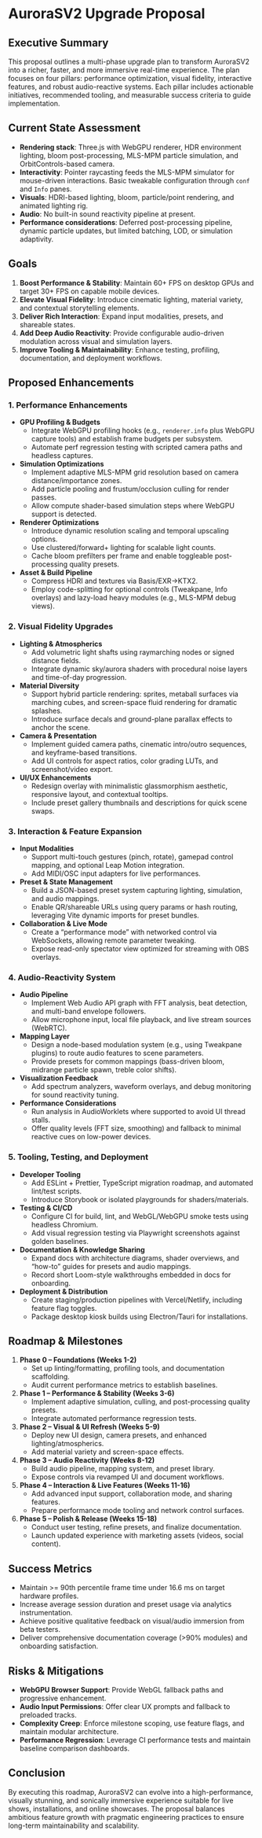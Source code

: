 # AuroraSV2 Upgrade Proposal

## Executive Summary
This proposal outlines a multi-phase upgrade plan to transform AuroraSV2 into a richer, faster, and more immersive real-time experience. The plan focuses on four pillars: performance optimization, visual fidelity, interactive features, and robust audio-reactive systems. Each pillar includes actionable initiatives, recommended tooling, and measurable success criteria to guide implementation.

## Current State Assessment
- **Rendering stack**: Three.js with WebGPU renderer, HDR environment lighting, bloom post-processing, MLS-MPM particle simulation, and OrbitControls-based camera.
- **Interactivity**: Pointer raycasting feeds the MLS-MPM simulator for mouse-driven interactions. Basic tweakable configuration through `conf` and `Info` panes.
- **Visuals**: HDRI-based lighting, bloom, particle/point rendering, and animated lighting rig.
- **Audio**: No built-in sound reactivity pipeline at present.
- **Performance considerations**: Deferred post-processing pipeline, dynamic particle updates, but limited batching, LOD, or simulation adaptivity.

## Goals
1. **Boost Performance & Stability**: Maintain 60+ FPS on desktop GPUs and target 30+ FPS on capable mobile devices.
2. **Elevate Visual Fidelity**: Introduce cinematic lighting, material variety, and contextual storytelling elements.
3. **Deliver Rich Interaction**: Expand input modalities, presets, and shareable states.
4. **Add Deep Audio Reactivity**: Provide configurable audio-driven modulation across visual and simulation layers.
5. **Improve Tooling & Maintainability**: Enhance testing, profiling, documentation, and deployment workflows.

## Proposed Enhancements

### 1. Performance Enhancements
- **GPU Profiling & Budgets**
  - Integrate WebGPU profiling hooks (e.g., `renderer.info` plus WebGPU capture tools) and establish frame budgets per subsystem.
  - Automate perf regression testing with scripted camera paths and headless captures.
- **Simulation Optimizations**
  - Implement adaptive MLS-MPM grid resolution based on camera distance/importance zones.
  - Add particle pooling and frustum/occlusion culling for render passes.
  - Allow compute shader-based simulation steps where WebGPU support is detected.
- **Renderer Optimizations**
  - Introduce dynamic resolution scaling and temporal upscaling options.
  - Use clustered/forward+ lighting for scalable light counts.
  - Cache bloom prefilters per frame and enable toggleable post-processing quality presets.
- **Asset & Build Pipeline**
  - Compress HDRI and textures via Basis/EXR->KTX2.
  - Employ code-splitting for optional controls (Tweakpane, Info overlays) and lazy-load heavy modules (e.g., MLS-MPM debug views).

### 2. Visual Fidelity Upgrades
- **Lighting & Atmospherics**
  - Add volumetric light shafts using raymarching nodes or signed distance fields.
  - Integrate dynamic sky/aurora shaders with procedural noise layers and time-of-day progression.
- **Material Diversity**
  - Support hybrid particle rendering: sprites, metaball surfaces via marching cubes, and screen-space fluid rendering for dramatic splashes.
  - Introduce surface decals and ground-plane parallax effects to anchor the scene.
- **Camera & Presentation**
  - Implement guided camera paths, cinematic intro/outro sequences, and keyframe-based transitions.
  - Add UI controls for aspect ratios, color grading LUTs, and screenshot/video export.
- **UI/UX Enhancements**
  - Redesign overlay with minimalistic glassmorphism aesthetic, responsive layout, and contextual tooltips.
  - Include preset gallery thumbnails and descriptions for quick scene swaps.

### 3. Interaction & Feature Expansion
- **Input Modalities**
  - Support multi-touch gestures (pinch, rotate), gamepad control mapping, and optional Leap Motion integration.
  - Add MIDI/OSC input adapters for live performances.
- **Preset & State Management**
  - Build a JSON-based preset system capturing lighting, simulation, and audio mappings.
  - Enable QR/shareable URLs using query params or hash routing, leveraging Vite dynamic imports for preset bundles.
- **Collaboration & Live Mode**
  - Create a “performance mode” with networked control via WebSockets, allowing remote parameter tweaking.
  - Expose read-only spectator view optimized for streaming with OBS overlays.

### 4. Audio-Reactivity System
- **Audio Pipeline**
  - Implement Web Audio API graph with FFT analysis, beat detection, and multi-band envelope followers.
  - Allow microphone input, local file playback, and live stream sources (WebRTC).
- **Mapping Layer**
  - Design a node-based modulation system (e.g., using Tweakpane plugins) to route audio features to scene parameters.
  - Provide presets for common mappings (bass-driven bloom, midrange particle spawn, treble color shifts).
- **Visualization Feedback**
  - Add spectrum analyzers, waveform overlays, and debug monitoring for sound reactivity tuning.
- **Performance Considerations**
  - Run analysis in AudioWorklets where supported to avoid UI thread stalls.
  - Offer quality levels (FFT size, smoothing) and fallback to minimal reactive cues on low-power devices.

### 5. Tooling, Testing, and Deployment
- **Developer Tooling**
  - Add ESLint + Prettier, TypeScript migration roadmap, and automated lint/test scripts.
  - Introduce Storybook or isolated playgrounds for shaders/materials.
- **Testing & CI/CD**
  - Configure CI for build, lint, and WebGL/WebGPU smoke tests using headless Chromium.
  - Add visual regression testing via Playwright screenshots against golden baselines.
- **Documentation & Knowledge Sharing**
  - Expand docs with architecture diagrams, shader overviews, and “how-to” guides for presets and audio mappings.
  - Record short Loom-style walkthroughs embedded in docs for onboarding.
- **Deployment & Distribution**
  - Create staging/production pipelines with Vercel/Netlify, including feature flag toggles.
  - Package desktop kiosk builds using Electron/Tauri for installations.

## Roadmap & Milestones
1. **Phase 0 – Foundations (Weeks 1-2)**
   - Set up linting/formatting, profiling tools, and documentation scaffolding.
   - Audit current performance metrics to establish baselines.
2. **Phase 1 – Performance & Stability (Weeks 3-6)**
   - Implement adaptive simulation, culling, and post-processing quality presets.
   - Integrate automated performance regression tests.
3. **Phase 2 – Visual & UI Refresh (Weeks 5-9)**
   - Deploy new UI design, camera presets, and enhanced lighting/atmospherics.
   - Add material variety and screen-space effects.
4. **Phase 3 – Audio Reactivity (Weeks 8-12)**
   - Build audio pipeline, mapping system, and preset library.
   - Expose controls via revamped UI and document workflows.
5. **Phase 4 – Interaction & Live Features (Weeks 11-16)**
   - Add advanced input support, collaboration mode, and sharing features.
   - Prepare performance mode tooling and network control surfaces.
6. **Phase 5 – Polish & Release (Weeks 15-18)**
   - Conduct user testing, refine presets, and finalize documentation.
   - Launch updated experience with marketing assets (videos, social content).

## Success Metrics
- Maintain >= 90th percentile frame time under 16.6 ms on target hardware profiles.
- Increase average session duration and preset usage via analytics instrumentation.
- Achieve positive qualitative feedback on visual/audio immersion from beta testers.
- Deliver comprehensive documentation coverage (>90% modules) and onboarding satisfaction.

## Risks & Mitigations
- **WebGPU Browser Support**: Provide WebGL fallback paths and progressive enhancement.
- **Audio Input Permissions**: Offer clear UX prompts and fallback to preloaded tracks.
- **Complexity Creep**: Enforce milestone scoping, use feature flags, and maintain modular architecture.
- **Performance Regression**: Leverage CI performance tests and maintain baseline comparison dashboards.

## Conclusion
By executing this roadmap, AuroraSV2 can evolve into a high-performance, visually stunning, and sonically immersive experience suitable for live shows, installations, and online showcases. The proposal balances ambitious feature growth with pragmatic engineering practices to ensure long-term maintainability and scalability.
